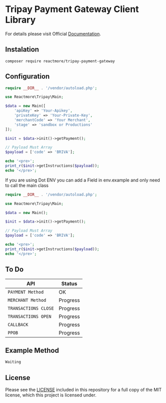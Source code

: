 Tripay Payment Gateway Client Library
===============
For details please visit Official [Documentation](https://payment.tripay.co.id/developer).

## Instalation
```
composer require reactmore/tripay-payment-gateway
```

## Configuration
```php
require __DIR__ . '/vendor/autoload.php';

use Reactmore\Tripay\Main;

$data = new Main([
    'apiKey' => 'Your-Apikey',
    'privateKey' => 'Your-Private-Key',
    'merchantCode' => 'Your Merchant',
    'stage' => 'sandbox or Productions'
]);

$init = $data->init()->getPayment();

// Payload Must Array
$payload = ['code' => 'BRIVA'];

echo '<pre>';
print_r($init->getInstructions($payload));
echo '</pre>';
```

If you are using Dot ENV you can add a Field in env.example and only need to call the main class

```php
require __DIR__ . '/vendor/autoload.php';

use Reactmore\Tripay\Main;

$data = new Main();

$init = $data->init()->getPayment();

// Payload Must Array
$payload = ['code' => 'BRIVA'];

echo '<pre>';
print_r($init->getInstructions($payload));
echo '</pre>';
```

## To Do

| API  | Status |
|---|---|
| `PAYMENT Method` | OK |
| `MERCHANT Method` | Progress |
| `TRANSACTIONS CLOSE` | Progress |
| `TRANSACTIONS OPEN` | Progress |
| `CALLBACK` | Progress |
| `PPOB` | Progress |

## Example Method 

```php
Waiting
```

## License

Please see the [LICENSE](LICENSE) included in this repository for a full copy of the MIT license, which this project is licensed under.



